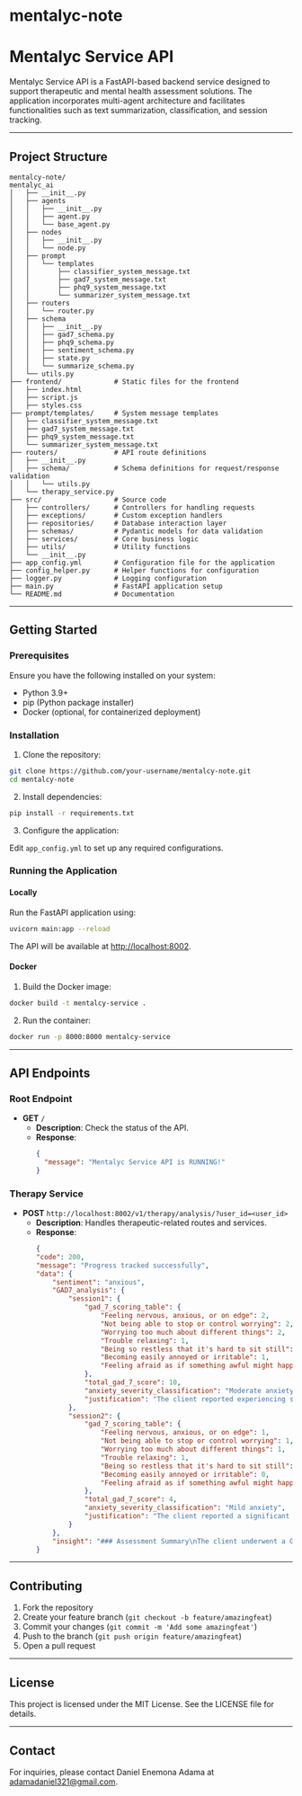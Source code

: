 # mentalyc-note
# Mentalyc Service API

Mentalyc Service API is a FastAPI-based backend service designed to support therapeutic and mental health assessment solutions. The application incorporates multi-agent architecture and facilitates functionalities such as text summarization, classification, and session tracking.

---

## Project Structure

```
mentalcy-note/
mentalyc_ai
│   ├── __init__.py
│   ├── agents
│   │   ├── __init__.py
│   │   ├── agent.py
│   │   └── base_agent.py
│   ├── nodes
│   │   ├── __init__.py
│   │   └── node.py
│   ├── prompt
│   │   └── templates
│   │       ├── classifier_system_message.txt
│   │       ├── gad7_system_message.txt
│   │       ├── phq9_system_message.txt
│   │       └── summarizer_system_message.txt
│   ├── routers
│   │   └── router.py
│   ├── schema
│   │   ├── __init__.py
│   │   ├── gad7_schema.py
│   │   ├── phq9_schema.py
│   │   ├── sentiment_schema.py
│   │   ├── state.py
│   │   └── summarize_schema.py
│   └── utils.py
├── frontend/             # Static files for the frontend
│   ├── index.html
│   ├── script.js
│   ├── styles.css
├── prompt/templates/     # System message templates
│   ├── classifier_system_message.txt
│   ├── gad7_system_message.txt
│   ├── phq9_system_message.txt
│   └── summarizer_system_message.txt
├── routers/              # API route definitions
│   ├── __init__.py
│   ├── schema/           # Schema definitions for request/response validation
│   │   └── utils.py
│   └── therapy_service.py
├── src/                  # Source code
│   ├── controllers/      # Controllers for handling requests
│   ├── exceptions/       # Custom exception handlers
│   ├── repositories/     # Database interaction layer
│   ├── schemas/          # Pydantic models for data validation
│   ├── services/         # Core business logic
│   ├── utils/            # Utility functions
│   └── __init__.py
├── app_config.yml        # Configuration file for the application
├── config_helper.py      # Helper functions for configuration
├── logger.py             # Logging configuration
├── main.py               # FastAPI application setup
└── README.md             # Documentation
```

---

## Getting Started

### Prerequisites

Ensure you have the following installed on your system:

- Python 3.9+
- pip (Python package installer)
- Docker (optional, for containerized deployment)

### Installation

1. Clone the repository:

```bash
git clone https://github.com/your-username/mentalcy-note.git
cd mentalcy-note
```

2. Install dependencies:

```bash
pip install -r requirements.txt
```

3. Configure the application:

Edit `app_config.yml` to set up any required configurations.

### Running the Application

#### Locally

Run the FastAPI application using:

```bash
uvicorn main:app --reload
```

The API will be available at [http://localhost:8002](http://localhost:8002).

#### Docker

1. Build the Docker image:

```bash
docker build -t mentalcy-service .
```

2. Run the container:

```bash
docker run -p 8000:8000 mentalcy-service
```

---

## API Endpoints

### Root Endpoint

- **GET** `/`
  - **Description**: Check the status of the API.
  - **Response**:
    ```json
    {
      "message": "Mentalyc Service API is RUNNING!"
    }
    ```

### Therapy Service

- **POST** `http://localhost:8002/v1/therapy/analysis/?user_id=<user_id>`
  - **Description**: Handles therapeutic-related routes and services.
  - **Response**:
    ```json
    {
    "code": 200,
    "message": "Progress tracked successfully",
    "data": {
        "sentiment": "anxious",
        "GAD7_analysis": {
            "session1": {
                "gad_7_scoring_table": {
                    "Feeling nervous, anxious, or on edge": 2,
                    "Not being able to stop or control worrying": 2,
                    "Worrying too much about different things": 2,
                    "Trouble relaxing": 1,
                    "Being so restless that it's hard to sit still": 1,
                    "Becoming easily annoyed or irritable": 1,
                    "Feeling afraid as if something awful might happen": 1
                },
                "total_gad_7_score": 10,
                "anxiety_severity_classification": "Moderate anxiety",
                "justification": "The client reported experiencing symptoms of anxiety, including feeling nervous and anxious, worrying too much, and having trouble relaxing, over the past six weeks. These align with moderate anxiety severity based on the GAD-7 scoring criteria."
            },
            "session2": {
                "gad_7_scoring_table": {
                    "Feeling nervous, anxious, or on edge": 1,
                    "Not being able to stop or control worrying": 1,
                    "Worrying too much about different things": 1,
                    "Trouble relaxing": 1,
                    "Being so restless that it's hard to sit still": 0,
                    "Becoming easily annoyed or irritable": 0,
                    "Feeling afraid as if something awful might happen": 0
                },
                "total_gad_7_score": 4,
                "anxiety_severity_classification": "Mild anxiety",
                "justification": "The client reported a significant reduction in anxiety and stress, with improved task management and boundary-setting. His symptoms have decreased following the application of therapy strategies, indicating mild anxiety severity based on the GAD-7 scoring criteria."
            }
        },
        "insight": "### Assessment Summary\nThe client underwent a GAD-7 assessment, which measures the severity of generalized anxiety disorder symptoms. Between Session 1 and Session 2, the client's severity classification improved from \"Moderate anxiety\" to \"Mild anxiety.\" Initially, the client reported experiencing several symptoms of anxiety, including feeling nervous, worrying too much, and having trouble relaxing, which aligned with moderate anxiety severity. However, by Session 2, the client showed a significant reduction in anxiety and stress levels, attributed to improved task management, boundary-setting, and the application of therapy strategies. This progress led to a reclassification to mild anxiety severity.\n\n### Progress Analysis\nThe progress report across sessions indicates the following changes in symptoms:\n- **Feeling nervous, anxious, or on edge:** Improvement\n- **Not being able to stop or control worrying:** Improvement\n- **Worrying too much about different things:** Improvement\n- **Trouble relaxing:** Plateau\n- **Being so restless that it's hard to sit still:** Improvement\n- **Becoming easily annoyed or irritable:** Improvement\n- **Feeling afraid as if something awful might happen:** Improvement\n- **Total score:** Improvement\n\nOverall, the client has shown significant improvement in most anxiety symptoms, with the total score reflecting this positive trend. However, the symptom of \"trouble relaxing\" has plateaued, indicating a need for targeted strategies to address this specific issue.\n\n### Actionable Insights\nTo sustain the improvements and address the plateau:\n- For symptoms showing improvement, continue and possibly intensify the current therapy strategies and stress management techniques, as they seem to be effective.\n- For \"trouble relaxing,\" which has plateaued, consider introducing or enhancing relaxation techniques such as deep breathing exercises, progressive muscle relaxation, or mindfulness meditation. Regular practice of these techniques could help improve the client's ability to relax.\n- It might also be beneficial to explore the underlying reasons for the difficulty in relaxing, which could be related to unresolved issues, unmanaged stress, or physical discomfort. Addressing these underlying factors could be crucial anxiety.\n\n### Encouragement\nIt's truly commendable to see the significant progress made between sessions, reflecting the client's hard work and dedication to their mental health. The improvement in anxiety symptoms is a testament to the effectiveness of the applied strategies and the client's resilience. Continuing on this path, with a focus on overcoming the remaining challenges, such as trouble relaxing, will be key to further progress. Remember, mental health is a journey, and it's okay to take it one step at a time. Keep moving forward, and don't hesitate to seek support when needed."
    }
    ```

---

## Contributing

1. Fork the repository
2. Create your feature branch (`git checkout -b feature/amazingfeat`)
3. Commit your changes (`git commit -m 'Add some amazingfeat'`)
4. Push to the branch (`git push origin feature/amazingfeat`)
5. Open a pull request

---

## License

This project is licensed under the MIT License. See the LICENSE file for details.

---

## Contact

For inquiries, please contact Daniel Enemona Adama at [adamadaniel321@gmail.com](mailto:adamadaniel321@gmail.com).
